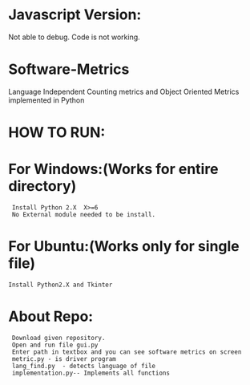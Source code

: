 # Javascript Version:

Not able to debug. Code is not working.

# Software-Metrics
Language Independent Counting metrics and Object Oriented Metrics implemented in Python


# HOW TO RUN:
 
 # For Windows:(Works for entire directory)
     Install Python 2.X  X>=6
     No External module needed to be install. 
 # For Ubuntu:(Works only for single file)
    Install Python2.X and Tkinter 
# About Repo:
     Download given repository.
     Open and run file gui.py
     Enter path in textbox and you can see software metrics on screen
     metric.py - is driver program
     lang_find.py  - detects language of file
     implementation.py-- Implements all functions
